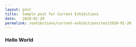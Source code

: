 ```yaml
---
layout: post
title:  Sample post for Current Exhibitions
date:   2020-01-20
permalink: /exhibitions/current-exhibitions/test2020-01-20
---
```


### Hello World